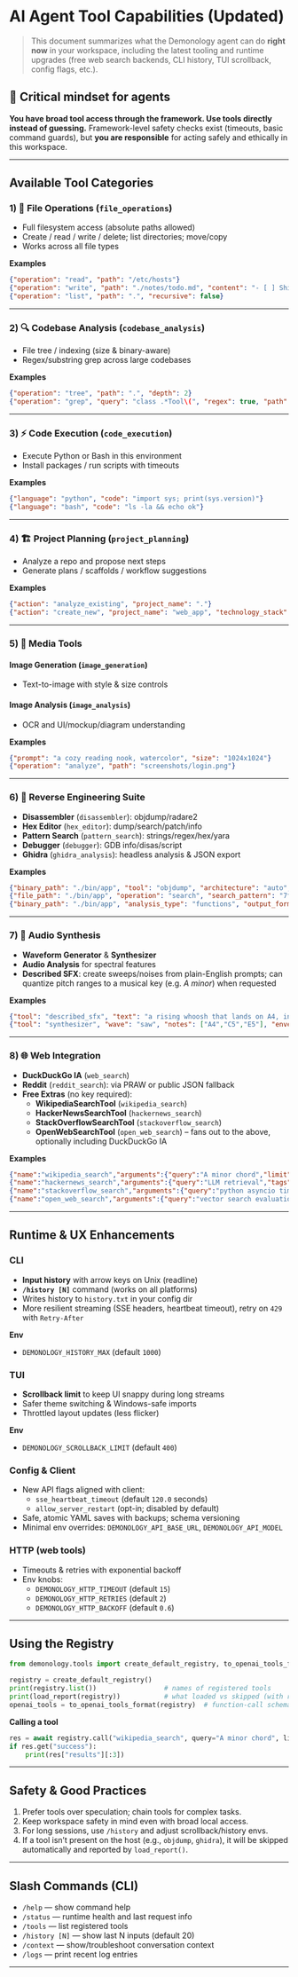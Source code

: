 
# AI Agent Tool Capabilities (Updated)

> This document summarizes what the Demonology agent can do **right now** in your workspace, including the
> latest tooling and runtime upgrades (free web search backends, CLI history, TUI scrollback, config flags, etc.).

## 🚨 Critical mindset for agents
**You have broad tool access through the framework. Use tools directly instead of guessing.**
Framework-level safety checks exist (timeouts, basic command guards), but **you are responsible** for acting safely
and ethically in this workspace.

---

## Available Tool Categories

### 1) 📁 File Operations (`file_operations`)
- Full filesystem access (absolute paths allowed)
- Create / read / write / delete; list directories; move/copy
- Works across all file types

**Examples**
```json
{"operation": "read", "path": "/etc/hosts"}
{"operation": "write", "path": "./notes/todo.md", "content": "- [ ] Ship patch\n"}
{"operation": "list", "path": ".", "recursive": false}
```

---

### 2) 🔍 Codebase Analysis (`codebase_analysis`)
- File tree / indexing (size & binary-aware)
- Regex/substring grep across large codebases

**Examples**
```json
{"operation": "tree", "path": ".", "depth": 2}
{"operation": "grep", "query": "class .*Tool\(", "regex": true, "path": "demonology/tools"}
```

---

### 3) ⚡ Code Execution (`code_execution`)
- Execute Python or Bash in this environment
- Install packages / run scripts with timeouts

**Examples**
```json
{"language": "python", "code": "import sys; print(sys.version)"}
{"language": "bash", "code": "ls -la && echo ok"}
```

---

### 4) 🏗️ Project Planning (`project_planning`)
- Analyze a repo and propose next steps
- Generate plans / scaffolds / workflow suggestions

**Examples**
```json
{"action": "analyze_existing", "project_name": "."}
{"action": "create_new", "project_name": "web_app", "technology_stack": "React+Node.js"}
```

---

### 5) 🎨 Media Tools
#### Image Generation (`image_generation`)
- Text-to-image with style & size controls

#### Image Analysis (`image_analysis`)
- OCR and UI/mockup/diagram understanding

**Examples**
```json
{"prompt": "a cozy reading nook, watercolor", "size": "1024x1024"}
{"operation": "analyze", "path": "screenshots/login.png"}
```

---

### 6) 🔧 Reverse Engineering Suite
- **Disassembler** (`disassembler`): objdump/radare2
- **Hex Editor** (`hex_editor`): dump/search/patch/info
- **Pattern Search** (`pattern_search`): strings/regex/hex/yara
- **Debugger** (`debugger`): GDB info/disas/script
- **Ghidra** (`ghidra_analysis`): headless analysis & JSON export

**Examples**
```json
{"binary_path": "./bin/app", "tool": "objdump", "architecture": "auto", "section": ".text"}
{"file_path": "./bin/app", "operation": "search", "search_pattern": "7f454c46"}
{"binary_path": "./bin/app", "analysis_type": "functions", "output_format": "json"}
```

---

### 7) 🎵 Audio Synthesis
- **Waveform Generator** & **Synthesizer**
- **Audio Analysis** for spectral features
- **Described SFX**: create sweeps/noises from plain-English prompts; can quantize pitch ranges to a musical key (e.g. *A minor*) when requested

**Examples**
```json
{"tool": "described_sfx", "text": "a rising whoosh that lands on A4, in A minor", "duration": 2.5}
{"tool": "synthesizer", "wave": "saw", "notes": ["A4","C5","E5"], "envelope": {"attack": 0.01, "release": 0.6}}
```

---

### 8) 🌐 Web Integration
- **DuckDuckGo IA** (`web_search`)
- **Reddit** (`reddit_search`): via PRAW or public JSON fallback
- **Free Extras** (no key required):
  - **WikipediaSearchTool** (`wikipedia_search`)
  - **HackerNewsSearchTool** (`hackernews_search`)
  - **StackOverflowSearchTool** (`stackoverflow_search`)
  - **OpenWebSearchTool** (`open_web_search`) – fans out to the above, optionally including DuckDuckGo IA

**Examples**
```json
{"name":"wikipedia_search","arguments":{"query":"A minor chord","limit":5}}
{"name":"hackernews_search","arguments":{"query":"LLM retrieval","tags":"story","hits_per_page":10}}
{"name":"stackoverflow_search","arguments":{"query":"python asyncio timeout","pagesize":8}}
{"name":"open_web_search","arguments":{"query":"vector search evaluation","limit_per_source":5,"include_ddg":true}}
```

---

## Runtime & UX Enhancements

### CLI
- **Input history** with arrow keys on Unix (readline)
- **`/history [N]`** command (works on all platforms)
- Writes history to `history.txt` in your config dir
- More resilient streaming (SSE headers, heartbeat timeout), retry on `429` with `Retry-After`

**Env**
- `DEMONOLOGY_HISTORY_MAX` (default `1000`)

### TUI
- **Scrollback limit** to keep UI snappy during long streams
- Safer theme switching & Windows-safe imports
- Throttled layout updates (less flicker)

**Env**
- `DEMONOLOGY_SCROLLBACK_LIMIT` (default `400`)

### Config & Client
- New API flags aligned with client:
  - `sse_heartbeat_timeout` (default `120.0` seconds)
  - `allow_server_restart` (opt-in; disabled by default)
- Safe, atomic YAML saves with backups; schema versioning
- Minimal env overrides: `DEMONOLOGY_API_BASE_URL`, `DEMONOLOGY_API_MODEL`

### HTTP (web tools)
- Timeouts & retries with exponential backoff
- Env knobs:
  - `DEMONOLOGY_HTTP_TIMEOUT` (default `15`)
  - `DEMONOLOGY_HTTP_RETRIES` (default `2`)
  - `DEMONOLOGY_HTTP_BACKOFF` (default `0.6`)

---

## Using the Registry

```python
from demonology.tools import create_default_registry, to_openai_tools_format, load_report

registry = create_default_registry()
print(registry.list())                 # names of registered tools
print(load_report(registry))           # what loaded vs skipped (with reasons)
openai_tools = to_openai_tools_format(registry)  # function-call schemas
```

**Calling a tool**
```python
res = await registry.call("wikipedia_search", query="A minor chord", limit=5)
if res.get("success"):
    print(res["results"][:3])
```

---

## Safety & Good Practices
1. Prefer tools over speculation; chain tools for complex tasks.
2. Keep workspace safety in mind even with broad local access.
3. For long sessions, use `/history` and adjust scrollback/history envs.
4. If a tool isn’t present on the host (e.g., `objdump`, `ghidra`), it will be skipped automatically and reported by `load_report()`.

---

## Slash Commands (CLI)
- `/help` — show command help
- `/status` — runtime health and last request info
- `/tools` — list registered tools
- `/history [N]` — show last N inputs (default 20)
- `/context` — show/troubleshoot conversation context
- `/logs` — print recent log entries

---

